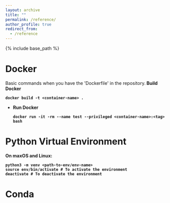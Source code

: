 ```yaml
---
layout: archive
title: ""
permalink: /reference/
author_profile: true
redirect_from:
  - /reference
---
```


{% include base_path %}

Docker
======
Basic commands when you have the 'Dockerfile' in the repository.<b/>
Build Docker
~~~
docker build -t <container-name> .
~~~
* <b>Run Docker</b>
    ~~~
    docker run -it -rm --name test --privileged <container-name>:<tag> bash
    ~~~

Python Virtual Environment
======
On maxOS and Linux:
~~~
python3 -m venv <path-to-env/env-name>
source env/bin/activate # To activate the environment
deactivate # To deactivate the environment
~~~

Conda
======


